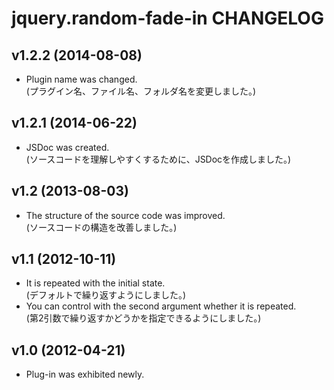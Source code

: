 # jquery.random-fade-in CHANGELOG

## v1.2.2 (2014-08-08)
- Plugin name was changed.  
  (プラグイン名、ファイル名、フォルダ名を変更しました。)

## v1.2.1 (2014-06-22)
- JSDoc was created.  
  (ソースコードを理解しやすくするために、JSDocを作成しました。)

## v1.2 (2013-08-03)
- The structure of the source code was improved.  
  (ソースコードの構造を改善しました。)

## v1.1 (2012-10-11)
- It is repeated with the initial state.  
  (デフォルトで繰り返すようにしました。)
- You can control with the second argument whether it is repeated.  
  (第2引数で繰り返すかどうかを指定できるようにしました。)

## v1.0 (2012-04-21)
- Plug-in was exhibited newly.